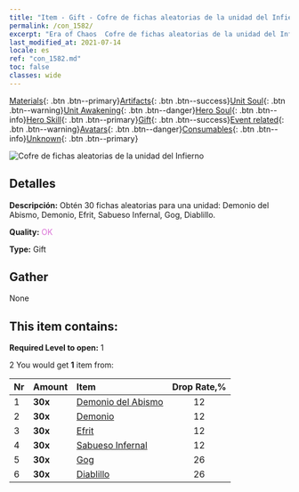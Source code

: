 ```yaml
---
title: "Item - Gift - Cofre de fichas aleatorias de la unidad del Infierno"
permalink: /con_1582/
excerpt: "Era of Chaos  Cofre de fichas aleatorias de la unidad del Infierno"
last_modified_at: 2021-07-14
locale: es
ref: "con_1582.md"
toc: false
classes: wide
---
```

 [Materials](/ItemsES/){: .btn .btn--primary}[Artifacts](/ItemsES/Artifacts/){: .btn .btn--success}[Unit Soul](/ItemsES/UnitSoul/){: .btn .btn--warning}[Unit Awakening](/ItemsES/UnitAwakening/){: .btn .btn--danger}[Hero Soul](/ItemsES/HeroSoul/){: .btn .btn--info}[Hero Skill](/ItemsES/HeroSkill/){: .btn .btn--primary}[Gift](/ItemsES/Gift/){: .btn .btn--success}[Event related](/ItemsES/Events/){: .btn .btn--warning}[Avatars](/ItemsES/Avatars/){: .btn .btn--danger}[Consumables](/ItemsES/Consumables/){: .btn .btn--info}[Unknown](/ItemsES/Unknown/){: .btn .btn--primary}

 ![Cofre de fichas aleatorias de la unidad del Infierno](/images/t/i_907198.png)

## Detalles
 **Descripción:** Obtén 30 fichas aleatorias para una unidad: Demonio del Abismo, Demonio, Efrit, Sabueso Infernal, Gog, Diablillo.

 **Quality:** <span style="color: #DA70D6">OK</span>

 **Type:** Gift

## Gather

  None

## This item contains:

 **Required Level to open:** 1

 2 You would get **1** item  from:

  | Nr | Amount |     Item    | Drop Rate,% |
  |:---|:-------|:------------|:---------:|
  | 1 |  **30x** | [Demonio del Abismo](/ItemsES/unt_230/) | 12 | 
  | 2 |  **30x** | [Demonio](/ItemsES/unt_229/) | 12 | 
  | 3 |  **30x** | [Efrit](/ItemsES/unt_231/) | 12 | 
  | 4 |  **30x** | [Sabueso Infernal](/ItemsES/unt_228/) | 12 | 
  | 5 |  **30x** | [Gog](/ItemsES/unt_227/) | 26 | 
  | 6 |  **30x** | [Diablillo](/ItemsES/unt_226/) | 26 | 
